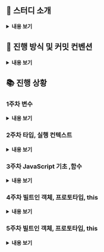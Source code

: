 ## 🔎 스터디 소개

<details>
<summary> <b> 내용 보기 </b>  </summary>
<div markdown="1">


### 📌 Introduction

한줄요약 : **자바스크립트** 개념을 **깃허브에 정리**하고 **질의응답**하기

'FE재남'님이 진행하시는 [Javascript Deep Dive 줌스터디](https://www.inflearn.com/studies/290611)(이하 줌스터디)에 속한 **복습스터디**입니다.

Deep Dive책을 다시 살펴보는 목적을 가지며,

종종 줌스터디에서 언급된 내용에 대해 토의하는 시간을 가질 예정입니다.

### 📌 When, Where

- **매주 월요일 7시~8시**, **Discord**

  줌스터디(월 8시반)시작 전에 미리 만나서 **한정적인 시간** 안에 **질의응답**을 하는 컨셉입니다.

- 기간 : **9월 13일 월요일**부터 두 달간 예정.

  (진도에 따라 변동이 생길 수 있습니다.)

### 📌 Why

Javascript의 작동원리를 근본적으로 이해하고, 코드를 작성할 때 도움이 되기 위함입니다.

줌스터디에서 진도가 나간 부분을 다시금 복습합니다.

굳이 스터디의 성격을 정하자면 면접스터디입니다.

### 📌 What

일주일간 **대주제** 하나를 공부합니다.

**소주제**를 1/n로 분배하고, 각자 맡은 파트를 정리합니다.

맡은 소주제와 연관된 **질문 2가지**를 정합니다.

### 예시

**대주제** : 스코프

**소주제** : 스코프의 종류, 스코프 체인, 함수레벨 스코프, 렉시컬 스코프

**질문** : 변수를 참조할 때 자바스크립트 엔진이 작동하는 과정은?

### 📌 How

- **Github Repository**에 마크다운으로 작성한 글을 올립니다.

  예시) https://github.com/baeharam/Must-Know-About-Frontend/blob/main/Notes/javascript/scope.md

  **“스터디 repository를 fork떠서 맡으신 파트 작성하시고 PR 날려주세요”**

  PR 날리기~~

  https://wayhome25.github.io/git/2017/07/08/git-first-pull-request-story/

- **checklist 질문**을 **각자 2개씩** 만듭니다.

  예시)checklist 부분만 참고해주세요

  https://github.com/Knowre-Dev/WebDevCurriculum/tree/master/Quest03

- **Discord**에서 월요일 7시에 만나 **질의응답 시간**을 가집니다.

  - 화상은 켜지 않고 음성으로 진행하며, 필요한 경우 화면공유는 자유롭게 합니다.

  - 4명*질문 2개 = **총 8개의 질문**으로 구성된 리스트에서

  - 사다리타기로 질문에 대답할 사람을 정합니다.

  - 즉, **1인당 2개의 질문에 답변**하게 됩니다.

    (따라서 소주제를 맡아서 작성하더라도 대주제 전체를 공부하게 됩니다.)

  - 답변이 끝나면 약간의 **토의시간**을 가집니다.

</div>
</details>

## 📖 진행 방식 및 커밋 컨벤션

<details>
<summary> <b> 내용 보기 </b>  </summary>
<div markdown="1">

### 진행 방식

- **매주 월요일 오후 7시**에 스터디를 진행한다.
- **매주 토요일**까지 각자 맡은 파트를 정리해서 PR을 보낸다.
- 스터디 시작 전까지 다른 사람의 PR을 읽고 코멘트를 남긴다.
- 자신의 PR에 모두 리뷰가 달리면 PR을 스스로 머지한다.(Squash and Merge)
- `README.md` 파일에 매 주차 진행사항을 정리한다.
- **매주 일요일**까지 자신이 맡은 파트에 대한 질문 2가지를 issue에 올린다.
  
### 커밋 컨벤션
  
- 커밋 메세지는 한글로 작성한다.
- 커밋의 의도에 따라 아래 prefix를 붙인다.
  - create: 글을 새로 추가하는 경우
  - update: 기존에 작성한 글을 수정하는 경우
  - delete: 기존에 작성한 글을 삭제하는 경우
  - docs: `README.md` 파일을 수정하는 경우
  - chore: 그 외의 경우

</div>
</details>

## 📚 진행 상황

### 1주차 변수

<details>
<summary> <b> 내용 보기 </b>  </summary>
<div markdown="1">

- 상민: 4장 변수
- 진주: 13장 스코프
- 윤호: 14장 전역변수의 문제점
- 태은: 15장 let, const 키워드와 블록 레벨 스코프
  

</div>
</details>

### 2주차 타입, 실행 컨텍스트

<details>
<summary> <b> 내용 보기 </b>  </summary>
<div markdown="1">

- 진주: 6장 데이터 타입
- 윤호: 9장 타입 변환과 단축 평가
- 상민: 11장 원시 값과 객체의 비교
- 태은: 23장 실행 컨텍스트
  

</div>
</details>

### 3주차 JavaScript 기초 ,함수

<details>
<summary> <b> 내용 보기 </b>  </summary>
<div markdown="1">

- 진주: 5장 표현식과 문 + 16장 프로퍼티 어트리뷰트 
- 윤호: 7장 연산자 + 12장 함수
- 태은: 8장 제어문 + 10장 객체 리터럴
- 상민: 17장 생성자 함수에 의한 객체 생성 + 18장 함수와 일급 객체  

</div>
</details>

### 4주차 빌트인 객체, 프로토타입, this

<details>
<summary> <b> 내용 보기 </b>  </summary>
<div markdown="1">

- 윤호: 19장 프로토타입 전반부 ( ~ 19.7)
- 진주: 19장 프로토타입 후반부 (19.8 ~ )
- 상민: 20장 strict mode + 21장 빌트인 객체 
- 태은: 22장 this


</div>
</details>


### 5주차 빌트인 객체, 프로토타입, this

<details>
<summary> <b> 내용 보기 </b>  </summary>
<div markdown="1">

- 윤호: 24장 클로저
- 진주: 25장 클래스(25.1 ~ 25.6)
- 상민: 25장 클래스(25.7 ~ 25.8)
- 태은: 26장 ES6 함수의 추가 기능


</div>
</details>

